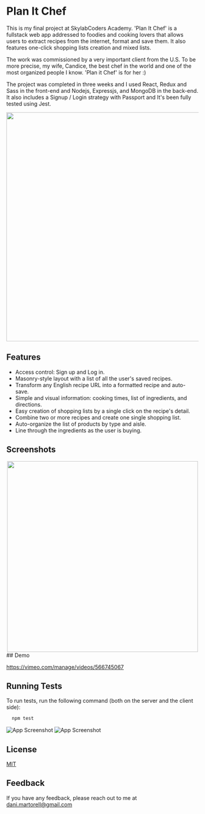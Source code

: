 
# Plan It Chef

This is my final project at SkylabCoders Academy. 'Plan It Chef' is a fullstack web app addressed to foodies and cooking lovers that allows users to extract recipes from the internet, format and save them. It also features one-click shopping lists creation and mixed lists.

The work was commissioned by a very important client from the U.S. To be more precise, my wife, Candice, the best chef in the world and one of the most organized people I know. 'Plan it Chef' is for her :)

The project was completed in three weeks and I used React, Redux and Sass in the front-end and Nodejs, Expressjs, and MongoDB in the back-end. It also includes a Signup / Login strategy with Passport and It's been fully tested using Jest.

<div align="center">
    <img src="https://i.ibb.co/yB7Gc4v/sc0.jpg" width="600">
</div>

## Features

- Access control: Sign up and Log in.
- Masonry-style layout with a list of all the user's saved recipes.
- Transform any English recipe URL into a formatted recipe and auto-save. 
- Simple and visual information: cooking times, list of ingredients, and directions. 
- Easy creation of shopping lists by a single click on the recipe's detail. 
- Combine two or more recipes and create one single shopping list.
- Auto-organize the list of products by type and aisle.
- Line through the ingredients as the user is buying.
## Screenshots

<div align="center">
    <img src="https://i.ibb.co/L06ftxX/ss-combi.jpg" width="500"></img>
</div>
## Demo

https://vimeo.com/manage/videos/566745067
  
## Running Tests

To run tests, run the following command (both on the server and the client side):

```bash
  npm test
```
![App Screenshot](https://i.ibb.co/gt56S63/Captura-de-pantalla-2021-06-25-a-las-21-01-00.jpg) 
![App Screenshot](https://i.ibb.co/kBtJTwF/Captura-de-pantalla-2021-06-25-a-las-21-05-54.jpg) 

## License

[MIT](https://choosealicense.com/licenses/mit/)

  
## Feedback

If you have any feedback, please reach out to me at dani.martorell@gmail.com

  

